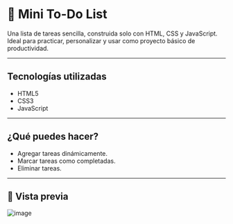 # 📝 Mini To-Do List

Una lista de tareas sencilla, construida solo con HTML, CSS y JavaScript. Ideal para practicar, personalizar y usar como proyecto básico de productividad.

---

##  Tecnologías utilizadas

- HTML5
- CSS3 
- JavaScript 

---

##  ¿Qué puedes hacer?

- Agregar tareas dinámicamente.
- Marcar tareas como completadas.
- Eliminar tareas.

---

## 📸 Vista previa

![image](https://github.com/user-attachments/assets/60f688a1-d022-4ae7-9d84-391cb75c975c)
